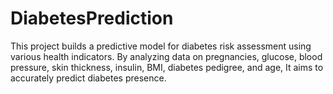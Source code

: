 # DiabetesPrediction
This project builds a predictive model for diabetes risk assessment using various health indicators. By analyzing data on pregnancies, glucose, blood pressure, skin thickness, insulin, BMI, diabetes pedigree, and age, It aims to accurately predict diabetes presence.
